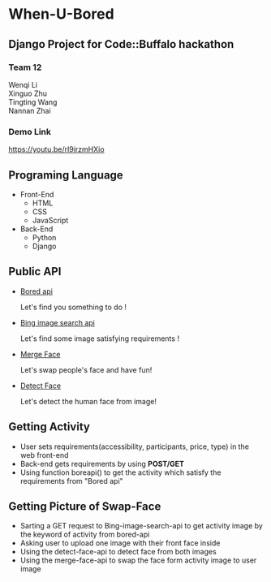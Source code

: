 # When-U-Bored

## Django Project for Code::Buffalo hackathon

### Team 12 <br>
Wenqi Li<br>
Xinguo Zhu<br>
Tingting Wang<br>
Nannan Zhai<br>

### Demo Link
https://youtu.be/rI9irzmHXio

## Programing Language

* Front-End
  - HTML
  - CSS
  - JavaScript
* Back-End
  - Python
  - Django

## Public API

- [Bored api](http://www.boredapi.com/)

  Let's find you something  to do !


- [Bing image search api](https://azure.microsoft.com/zh-cn/services/cognitive-services/bing-image-search-api/)


  Let's find some image satisfying requirements !

- [Merge Face](https://api-cn.faceplusplus.com/imagepp/v1/mergeface)

  Let's swap people's face and have fun!


- [Detect Face](https://api-cn.faceplusplus.com/facepp/v3/detect)


  Let's detect the human face from image!

## Getting Activity

- User sets requirements(accessibility, participants, price, type) in the web front-end
- Back-end gets requirements  by using  **POST/GET**
- Using function boreapi() to get the activity which satisfy the requirements from "Bored api" 

## Getting Picture of Swap-Face

- Sarting a GET request to Bing-image-search-api to get activity image by the keyword of activity from bored-api
- Asking user to upload one image with their front face inside
- Using the detect-face-api to detect face from both images
- Using the merge-face-api to swap the face form activity image to user image
